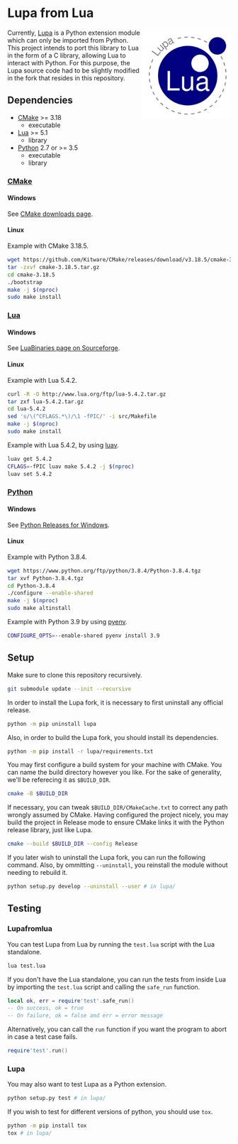 # Lupa from Lua

<img align="right" width="200" src="logo.png">

Currently, [Lupa] is a Python extension module which can only be imported from Python. This project intends to port this library to Lua in the form of a C library, allowing Lua to interact with Python.
For this purpose, the Lupa source code had to be slightly modified in the fork that resides in this repository.

## Dependencies

* [CMake](#cmake) >= 3.18
  * executable
* [Lua](#lua) >= 5.1
  * library
* [Python](#python) 2.7 or >= 3.5
  * executable
  * library

### [CMake]

#### Windows

See [CMake downloads page].

#### Linux

Example with CMake 3.18.5.

```sh
wget https://github.com/Kitware/CMake/releases/download/v3.18.5/cmake-3.18.5.tar.gz
tar -zxvf cmake-3.18.5.tar.gz
cd cmake-3.18.5
./bootstrap
make -j $(nproc)
sudo make install
```

### [Lua]

#### Windows

See [LuaBinaries page on Sourceforge].

#### Linux

Example with Lua 5.4.2.

```sh
curl -R -O http://www.lua.org/ftp/lua-5.4.2.tar.gz
tar zxf lua-5.4.2.tar.gz
cd lua-5.4.2
sed 's/\(^CFLAGS.*\)/\1 -fPIC/' -i src/Makefile
make -j $(nproc)
sudo make install
```

Example with Lua 5.4.2, by using [luav].

```sh
luav get 5.4.2
CFLAGS=-fPIC luav make 5.4.2 -j $(nproc)
luav set 5.4.2
```

### [Python]

#### Windows

See [Python Releases for Windows].

#### Linux

Example with Python 3.8.4.

```sh
wget https://www.python.org/ftp/python/3.8.4/Python-3.8.4.tgz
tar xvf Python-3.8.4.tgz
cd Python-3.8.4
./configure --enable-shared
make -j $(nproc)
sudo make altinstall
```

Example with Python 3.9 by using [pyenv].

```sh
CONFIGURE_OPTS=--enable-shared pyenv install 3.9
```

## Setup

Make sure to clone this repository recursively.

```sh
git submodule update --init --recursive
```

In order to install the Lupa fork, it is necessary to first uninstall any official release.

```sh
python -m pip uninstall lupa
```

Also, in order to build the Lupa fork, you should install its dependencies.

```sh
python -m pip install -r lupa/requirements.txt
```

You may first configure a build system for your machine with CMake. You can name the build directory however you like. For the sake of generality, we'll be referecing it as `$BUILD_DIR`.

```sh
cmake -B $BUILD_DIR
```

If necessary, you can tweak `$BUILD_DIR/CMakeCache.txt` to correct any path wrongly assumed by CMake.
Having configured the project nicely, you may build the project in Release mode to ensure CMake links it with the Python release library, just like Lupa.

```sh
cmake --build $BUILD_DIR --config Release
```

If you later wish to uninstall the Lupa fork, you can run the following command.
Also, by ommitting `--uninstall`, you reinstall the module without needing to rebuild it.

```sh
python setup.py develop --uninstall --user # in lupa/
```

## Testing

### Lupafromlua

You can test Lupa from Lua by running the `test.lua` script with the Lua standalone.

```sh
lua test.lua
```

If you don't have the Lua standalone, you can run the tests from inside Lua by importing the `test.lua` script and calling the `safe_run` function.

```lua
local ok, err = require'test'.safe_run()
-- On success, ok = true
-- On failure, ok = false and err = error message
```

Alternatively, you can call the `run` function if you want the program to abort in case a test case fails.

```lua
require'test'.run()
```

### Lupa

You may also want to test Lupa as a Python extension.

```sh
python setup.py test # in lupa/
```

If you wish to test for different versions of python, you should use `tox`.

```sh
python -m pip install tox
tox # in lupa/
```

[Lupa]: https://github.com/scoder/lupa
[CMake]: https://cmake.org/
[Lua]: https://www.lua.org/
[Python]: https://www.python.org/
[pyenv]: https://github.com/pyenv/pyenv
[luav]: https://github.com/guidanoli/luav
[Python Releases for Windows]: https://www.python.org/downloads/windows/
[LuaBinaries page on Sourceforge]: https://sourceforge.net/projects/luabinaries/
[CMake downloads page]: https://cmake.org/download/
